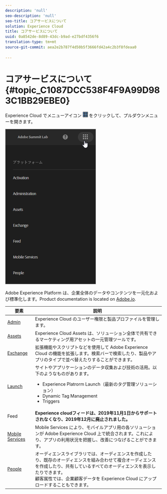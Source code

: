 ```yaml
---
description: 'null'
seo-description: 'null'
seo-title: コアサービスについて
solution: Experience Cloud
title: コアサービスについて
uuid: 0a8542de-8d89-43dc-b9ad-e27bdf4356f6
translation-type: tm+mt
source-git-commit: aea2e2b787f4d50b5f3666fd42a4c2b3f8fdeaa0

---
```



# コアサービスについて {#topic_C1087DCC538F4F9A99D983C1BB29EBE0}

Experience Cloud でメニューアイコン ![](assets/menu-icon.png) をクリックして、プルダウンメニューを開きます。

![](assets/experience-cloud-core-services.png)

Adobe Experience Platform は、企業全体のデータやコンテンツを一元化および標準化します。Product documentation is located on [Adobe.io](https://www.adobe.io/apis/experienceplatform/home/services.html).

| 要素 | 説明 |
|--- |--- |
| [Admin](admin-getting-started/admin-getting-started.md) | Experience Cloud のユーザー権限と製品プロファイルを管理します。 |
| [Assets](experience-cloud-assets/experience-cloud-assets.md) | Experience Cloud Assets は、ソリューション全体で共有できるマーケティング用アセットの一元管理ツールです。 |
| [Exchange](https://experiencecloud.adobeexchange.com/) | 拡張機能やスクリプトなどを使用して Adobe Experience Cloud の機能を拡張します。検索バーで検索したり、製品やアプリのタイプで並べ替えたりすることができます。 |
| [Launch](activation/activation.md) | サイトやアプリケーションのデータ収集および技術の活用。以下のようなものがあります。<ul><li>Experience Platrorm Launch（最新のタグ管理ソリューション）</li><li>Dynamic Tag Management</li><li>Triggers</li></ul> |
| Feed | **Experience cloudフィードは、2019年11月1日からサポートされなくなり、2019年12月に廃止されました。** |
| [Mobile Services](https://docs.adobe.com/content/help/en/mobile-services/using/home.html) | Mobile Services により、モバイルアプリ用の各ソリューションが Adobe Experience Cloud 上で統合されます。これにより、アプリの利用状況を把握し、改善につなげることができます。 |
| [People](audience-library/audience-library.md) | オーディエンスライブラリでは、オーディエンスを作成したり、既存のオーディエンスを組み合わせて複合オーディエンスを作成したり、共有しているすべてのオーディエンスを表示したりできます。<br>顧客属性では、企業顧客データを Experience Cloud にアップロードすることもできます。 |
